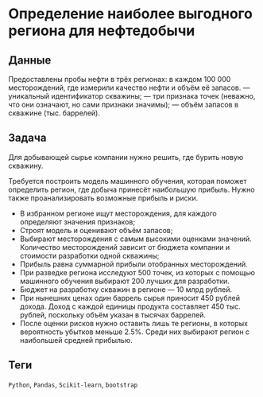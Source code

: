 # Определение наиболее выгодного региона для нефтедобычи


## Данные

Предоставлены пробы нефти в трёх регионах: в каждом 100 000 месторождений, где измерили качество нефти и объём её запасов. 
— уникальный идентификатор скважины;
— три признака точек (неважно, что они означают, но сами признаки значимы);
— объём запасов в скважине (тыс. баррелей).

## Задача

Для добывающей сырье компании нужно решить, где бурить новую скважину.

Требуется построить модель машинного обучения, которая поможет определить регион, где добыча принесёт наибольшую прибыль. Нужно также проанализировать возможные прибыль и риски.  

- В избранном регионе ищут месторождения, для каждого определяют значения признаков;
- Строят модель и оценивают объём запасов;
- Выбирают месторождения с самым высокими оценками значений. Количество месторождений зависит от бюджета компании и стоимости разработки одной скважины;
- Прибыль равна суммарной прибыли отобранных месторождений.
- При разведке региона исследуют 500 точек, из которых с помощью машинного обучения выбирают 200 лучших для разработки.
- Бюджет на разработку скважин в регионе — 10 млрд рублей.
- При нынешних ценах один баррель сырья приносит 450 рублей дохода. Доход с каждой единицы продукта составляет 450 тыс. рублей, поскольку объём указан в тысячах баррелей.
- После оценки рисков нужно оставить лишь те регионы, в которых вероятность убытков меньше 2.5%. Среди них выбирают регион с наибольшей средней прибылью.

## Теги
`Python`, `Pandas`, `Scikit-learn`, `bootstrap`